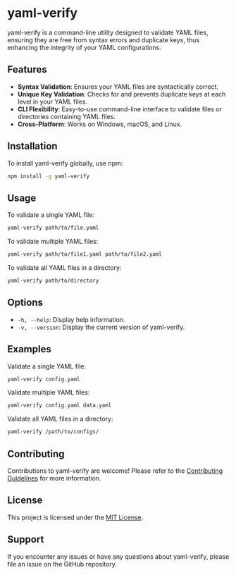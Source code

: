 # yaml-verify

yaml-verify is a command-line utility designed to validate YAML files, ensuring they are free from syntax errors and duplicate keys, thus enhancing the integrity of your YAML configurations.

## Features

- **Syntax Validation**: Ensures your YAML files are syntactically correct.
- **Unique Key Validation**: Checks for and prevents duplicate keys at each level in your YAML files.
- **CLI Flexibility**: Easy-to-use command-line interface to validate files or directories containing YAML files.
- **Cross-Platform**: Works on Windows, macOS, and Linux.

## Installation

To install yaml-verify globally, use npm:

```bash
npm install -g yaml-verify
```

## Usage

To validate a single YAML file:

```bash
yaml-verify path/to/file.yaml
```

To validate multiple YAML files:

```bash
yaml-verify path/to/file1.yaml path/to/file2.yaml
```

To validate all YAML files in a directory:

```bash
yaml-verify path/to/directory
```

## Options

- `-h, --help`: Display help information.
- `-v, --version`: Display the current version of yaml-verify.

## Examples

Validate a single YAML file:

```bash
yaml-verify config.yaml
```

Validate multiple YAML files:

```bash
yaml-verify config.yaml data.yaml
```

Validate all YAML files in a directory:

```bash
yaml-verify /path/to/configs/
```

## Contributing

Contributions to yaml-verify are welcome! Please refer to the [Contributing Guidelines](CONTRIBUTING.md) for more information.

## License

This project is licensed under the [MIT License](LICENSE).

## Support

If you encounter any issues or have any questions about yaml-verify, please file an issue on the GitHub repository.
